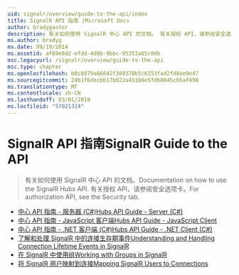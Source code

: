 ```yaml
---
uid: signalr/overview/guide-to-the-api/index
title: SignalR API 指南 |Microsoft Docs
author: bradygaster
description: 有关如何使用 SignalR 中心 API 的文档。 有关授权 API，请参阅安全选项卡。
ms.author: bradyg
ms.date: 09/19/2014
ms.assetid: af69e8d2-efdd-4d0b-9bbc-95353a65c0db
msc.legacyurl: /signalr/overview/guide-to-the-api
msc.type: chapter
ms.openlocfilehash: b0c8879a66642f389378b5c6353fad2fd0ae9e47
ms.sourcegitcommit: 24b1f6decbb17bb22a45166e5fdb0845c65af498
ms.translationtype: MT
ms.contentlocale: zh-CN
ms.lasthandoff: 03/01/2019
ms.locfileid: "57021324"
---
```

<a name="signalr-guide-to-the-api"></a><span data-ttu-id="73d56-104">SignalR API 指南</span><span class="sxs-lookup"><span data-stu-id="73d56-104">SignalR Guide to the API</span></span>
====================
> <span data-ttu-id="73d56-105">有关如何使用 SignalR 中心 API 的文档。</span><span class="sxs-lookup"><span data-stu-id="73d56-105">Documentation on how to use the SignalR Hubs API.</span></span> <span data-ttu-id="73d56-106">有关授权 API，请参阅安全选项卡。</span><span class="sxs-lookup"><span data-stu-id="73d56-106">For authorization API, see the Security tab.</span></span>


- [<span data-ttu-id="73d56-107">中心 API 指南 - 服务器 (C#)</span><span class="sxs-lookup"><span data-stu-id="73d56-107">Hubs API Guide - Server (C#)</span></span>](hubs-api-guide-server.md)
- [<span data-ttu-id="73d56-108">中心 API 指南 - JavaScript 客户端</span><span class="sxs-lookup"><span data-stu-id="73d56-108">Hubs API Guide - JavaScript Client</span></span>](hubs-api-guide-javascript-client.md)
- [<span data-ttu-id="73d56-109">中心 API 指南 - .NET 客户端 (C#)</span><span class="sxs-lookup"><span data-stu-id="73d56-109">Hubs API Guide - .NET Client (C#)</span></span>](hubs-api-guide-net-client.md)
- [<span data-ttu-id="73d56-110">了解和处理 SignalR 中的连接生存期事件</span><span class="sxs-lookup"><span data-stu-id="73d56-110">Understanding and Handling Connection Lifetime Events in SignalR</span></span>](handling-connection-lifetime-events.md)
- [<span data-ttu-id="73d56-111">在 SignalR 中使用组</span><span class="sxs-lookup"><span data-stu-id="73d56-111">Working with Groups in SignalR</span></span>](working-with-groups.md)
- [<span data-ttu-id="73d56-112">将 SignalR 用户映射到连接</span><span class="sxs-lookup"><span data-stu-id="73d56-112">Mapping SignalR Users to Connections</span></span>](mapping-users-to-connections.md)
